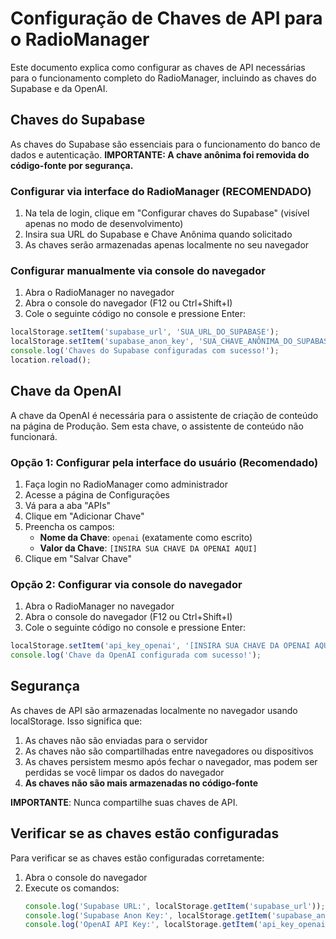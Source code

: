
# Configuração de Chaves de API para o RadioManager

Este documento explica como configurar as chaves de API necessárias para o funcionamento completo do RadioManager, incluindo as chaves do Supabase e da OpenAI.

## Chaves do Supabase

As chaves do Supabase são essenciais para o funcionamento do banco de dados e autenticação. 
**IMPORTANTE: A chave anônima foi removida do código-fonte por segurança.**

### Configurar via interface do RadioManager (RECOMENDADO)

1. Na tela de login, clique em "Configurar chaves do Supabase" (visível apenas no modo de desenvolvimento)
2. Insira sua URL do Supabase e Chave Anônima quando solicitado
3. As chaves serão armazenadas apenas localmente no seu navegador

### Configurar manualmente via console do navegador

1. Abra o RadioManager no navegador
2. Abra o console do navegador (F12 ou Ctrl+Shift+I)
3. Cole o seguinte código no console e pressione Enter:

```javascript
localStorage.setItem('supabase_url', 'SUA_URL_DO_SUPABASE');
localStorage.setItem('supabase_anon_key', 'SUA_CHAVE_ANÔNIMA_DO_SUPABASE');
console.log('Chaves do Supabase configuradas com sucesso!');
location.reload();
```

## Chave da OpenAI

A chave da OpenAI é necessária para o assistente de criação de conteúdo na página de Produção. Sem esta chave, o assistente de conteúdo não funcionará.

### Opção 1: Configurar pela interface do usuário (Recomendado)

1. Faça login no RadioManager como administrador
2. Acesse a página de Configurações
3. Vá para a aba "APIs"
4. Clique em "Adicionar Chave"
5. Preencha os campos:
   - **Nome da Chave**: `openai` (exatamente como escrito)
   - **Valor da Chave**: `[INSIRA SUA CHAVE DA OPENAI AQUI]`
6. Clique em "Salvar Chave"

### Opção 2: Configurar via console do navegador

1. Abra o RadioManager no navegador
2. Abra o console do navegador (F12 ou Ctrl+Shift+I)
3. Cole o seguinte código no console e pressione Enter:

```javascript
localStorage.setItem('api_key_openai', '[INSIRA SUA CHAVE DA OPENAI AQUI]');
console.log('Chave da OpenAI configurada com sucesso!');
```

## Segurança

As chaves de API são armazenadas localmente no navegador usando localStorage. Isso significa que:

1. As chaves não são enviadas para o servidor
2. As chaves não são compartilhadas entre navegadores ou dispositivos
3. As chaves persistem mesmo após fechar o navegador, mas podem ser perdidas se você limpar os dados do navegador
4. **As chaves não são mais armazenadas no código-fonte**

**IMPORTANTE**: Nunca compartilhe suas chaves de API.

## Verificar se as chaves estão configuradas

Para verificar se as chaves estão configuradas corretamente:

1. Abra o console do navegador
2. Execute os comandos:
   ```javascript
   console.log('Supabase URL:', localStorage.getItem('supabase_url'));
   console.log('Supabase Anon Key:', localStorage.getItem('supabase_anon_key') ? 'Configurada' : 'Não configurada');
   console.log('OpenAI API Key:', localStorage.getItem('api_key_openai') ? 'Configurada' : 'Não configurada');
   ```
